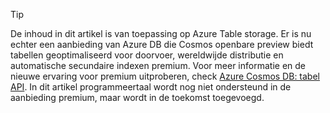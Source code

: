 > [!TIP]
> De inhoud in dit artikel is van toepassing op Azure Table storage. Er is nu echter een aanbieding van Azure DB die Cosmos openbare preview biedt tabellen geoptimaliseerd voor doorvoer, wereldwijde distributie en automatische secundaire indexen premium. Voor meer informatie en de nieuwe ervaring voor premium uitproberen, check [Azure Cosmos DB: tabel API](https://aka.ms/premiumtables). In dit artikel programmeertaal wordt nog niet ondersteund in de aanbieding premium, maar wordt in de toekomst toegevoegd.
>
